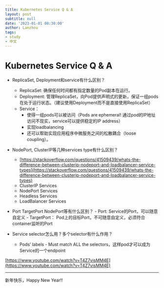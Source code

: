 ```yaml
---
title: Kubernetes Service Q & A
layout: post
subtitle: null
date: '2023-01-01 00:30:00'
author: Lanzhou
tags:
- study
- 中文
---
```

# Kubernetes Service Q & A

- ReplicaSet, Deployment和service有什么区别？
    - ReplicaSet: 确保任何时间都有指定数量的Pod副本在运行。
    - Deployment: 管理ReplicaSet，向Pod提供声明式的更新，保证一组pods在处于运行状态。（建议使用Deployment而不是直接使用ReplicaSet）
    - Service：
        - 使得一组pods可以被访问（Pods are ephemeral! 通过pod的IP地址访问不现实，service可以提供稳定的IP address）
        - 实现loadbalancing
        - 还可以帮助实现应用程序中微服务之间的松散耦合（loose coupling）。

- NodePort, ClusterIP等几种services type有什么区别？
    - [https://stackoverflow.com/questions/41509439/whats-the-difference-between-clusterip-nodeport-and-loadbalancer-service-types](https://stackoverflow.com/questions/41509439/whats-the-difference-between-clusterip-nodeport-and-loadbalancer-service-types)
    - ClusterIP Services
    - NodePort Services
    - Headless Services
    - LoadBalancer Services
- Port TargetPort NodePort等有什么区别？
        - Port: Service的Port，可以随意自定义
        - TargetPort： Pod上的目标Port，不可随意自定义，必须符合container监听的Port
- Service selector怎么用？多个selector有什么作用？
    - Pods’ labels  - Must match ALL the selectors，这样pod才可以成为Service的一个endpoint

[https://www.youtube.com/watch?v=T4Z7visMM4E](https://www.youtube.com/watch?v=T4Z7visMM4E)

---

新年快乐，Happy New Year!!